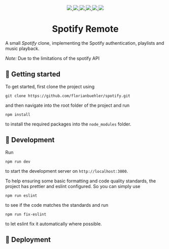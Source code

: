 <p align="center">
    <a href="https://nextjs.org/" alt="Next.js">
        <img src="https://img.shields.io/badge/framework-Next.js-61dbfb" />
    </a>
    <a href="https://www.typescriptlang.org/" alt="TypeScript">
        <img src="https://img.shields.io/badge/language-TypeScript-3178c6" />
    </a>
    <a href="https://tailwindcss.com/" alt="Tailwind CSS">
        <img src="https://img.shields.io/badge/styling-Tailwind_CSS-38bdf8" />
    </a>
    <a href="https://recoiljs.org/" alt="Recoil">
        <img src="https://img.shields.io/badge/state_management-Recoil-3578e5" />
    </a>
    <a href="https://eslint.org/" alt="Eslint">
        <img src="https://img.shields.io/badge/linter-ESLint-4a31c3" />
    </a>
    <a href="https://prettier.io/" alt="Prettier">
        <img src="https://img.shields.io/badge/code_style-Prettier-ff69b4" />
    </a>
</p>
<h1 align="center">
  Spotify Remote
</h1>

A small *Spotify* clone, implementing the Spotify authentication, playlists and music playback.

*Note:* Due to the limitations of the spotify API


## 🚀 Getting started

To get started, first clone the project using
```shell script
git clone https://github.com/florianbuehler/spotify.git
```

and then navigate into the root folder of the project and run
```shell script
npm install
```
to install the required packages into the `node_modules` folder.


## 🔧 Development

Run
```shell script
npm run dev
```
to start the development server on `http://localhost:3000`.

To help ensuring some basic formatting and code quality standards, the project has prettier and eslint configured. So you can simply use
```shell script
npm run eslint
```
to see if the code matches the standards and run
```shell script
npm run fix-eslint
```
to let eslint fix it automatically where possible.


## 💫 Deployment
